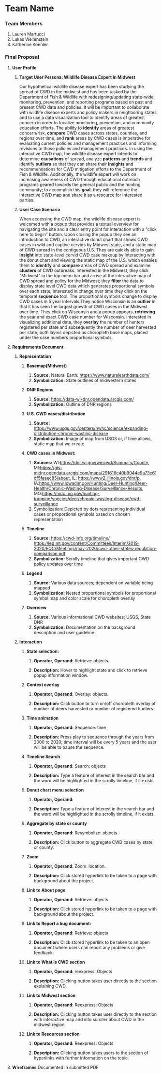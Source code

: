 # Team Name

### Team Members
1. Lauren Martucci
2. Lukas Wellenstein
3. Katherine Koehler

### Final Proposal
1. **User Profile**
    1. **Target User Persona: Wildlife Disease Expert in Midwest**

        Our hypothetical wildlife disease expert has been studying the spread of CWD in the midwest and has been tasked by the Department of Fish & Wildlife with redesigning/updating state-wide monitoring, prevention, and reporting programs based on past and present CWD data and policies. It will be important to collaborate with wildlife disease experts and policy makers in neighboring states and to use a data visualization tool to identify areas of greatest concern in order to focalize monitoring, prevention, and community education efforts. The ability to **identify** areas of greatest concern/risk, **compare** CWD cases across states, counties, and regions over time, and **rank** areas by CWD cases is imperative for evaluating current policies and management practices and informing revisions to those policies and management practices. In using the interactive CWD map, the wildlife disease expert intends to determine **causations** of spread, analyze **patterns** and **trends** and identify **outliers** so that they can share their **insights** and recommendations for CWD mitigation efforts to the Department of Fish & Wildlife. Additionally, the wildlife expert will work on increasing awareness of CWD through educational outreach programs geared towards the general public and the hunting community; to accomplish this **goal**, they will reference the interactive CWD map and share it as a resource for interested parties.

    2. **User Case Scenario**

        When accessing the CWD map, the wildlife disease expert is welcomed with a popup that provides a textual overview for navigating the site and a clear entry point for interaction with a "click here to begin" button. Upon closing the popup they see an introduction to CWD, an interactive donut chart that shows CWD cases in wild and captive cervids by Midwest state, and a static map of CWD spread in the contiguous U.S. They are quickly able to gain **insight** into state-level cervid CWD case makeup by interacting with the donut chart and viewing the static map of the U.S. which enables them to **identify** and **compare** areas of CWD spread and examine **clusters** of CWD outbreaks. Interested in the Midwest, they click "Midwest" in the top menu bar and arrive at the interactive map of CWD spread and policy for the Midwest; they **filter** the data to display state level CWD data which generates proportional symbols over each state; interested in change over time they click on the temporal **sequence** tool. The proportional symbols change to display CWD cases in 5 year intervals.They notice Wisconsin is an **outlier** in that it has seen the largest growth of CWD cases in the Midwest over time. They click on Wisconsin and a popup appears, **retrieving** the year and exact CWD case number for Wisconsin. Interested in visualizing additional data, they **overlay** the number of hunters registered per state and subsequently the number of deer harvested per state, both layers depicted as choropleth base maps, placed under the case numbers proportional symbols.
        
        
2. **Requirements Document**
    
    1. **Representation**
        1. **Basemap(Midwest)** 
            1. **Source:** Natural Earth: https://www.naturalearthdata.com/ 
            2. **Symbolization:** State outlines of midwestern states
        2. **DNR Regions** 
            1. **Source:** https://data-wi-dnr.opendata.arcgis.com/
            2. **Symbolization:** Outline of DNR regions
        3. **U.S. CWD cases/distribution**
            1. **Source:** https://www.usgs.gov/centers/nwhc/science/expanding-distribution-chronic-wasting-disease 
            2. **Symbolization:** Image of map from USGS or, if time allows, static map that we create
        4. **CWD cases in Midwest:**
            1. **Sources:** WI:https://dnr.wi.gov/wmcwd/Summary/County, MI:https://gis-midnr.opendata.arcgis.com/maps/291616c40b9044e9a73c61df5faaec85/about, IL: https://www2.illinois.gov/dnr/p, IA:https://www.iowadnr.gov/Hunting/Deer-Hunting/Deer-Health/Chronic-Wasting-Disease/Surveillance-Results, MO:https://mdc.mo.gov/hunting-trapping/species/deer/chronic-wasting-disease/cwd-surveillance
            2. Symbolization: Depicted by dots representing individual cases or proportional symbols based on chosen representation

        5. **Timeline**
            1. **Source:** https://cwd-info.org/timeline/    
                https://leg.mt.gov/content/Committees/Interim/2019-2020/EQC/Meetings/may-2020/cwd-other-states-regulation-comparison.pdf
            2. **Symbolization:** Scrolly timeline that gives important CWD policy updates over time

        6. **Legend**
            1. **Source:** Various data sources; dependent on variable being mapped
            2. **Symbolization:** Nested proportional symbols for proportional symbol map and color scale   for choropleth overlay

        7. **Overview**
            1. **Source:** Various informational CWD websites; USGS, State DNR
            2. **Symbolization:** Documentation on the background description and user guideline
    
    2. **Interaction**
        1. **State selection:**
            1. **Operator, Operand:** Retrieve: objects.

            2. **Description:** Hover to highlight state and click to retrieve popup information window.

        2. **Context overlay**
            1. **Operator, Operand:** Overlay: objects.

            2. **Description:** Click button to turn on/off choropleth overlay of number of deers harvested or number of registered hunters. 

        3. **Time animation**
            1. **Operator, Operand:**  Sequence: time

            2. **Description:** Press play to sequence through the years from 2000 to 2020; time interval will be every 5 years and the user will be able to pause the sequence.  

        4. **Timeline Search**
            1. **Operator, Operand:** Search: objects

            2. **Description:** Type a feature of interest in the search bar and the word will be highlighted in the scrolly timeline, if it exists. 

        5. **Donut chart menu selection**
            1. **Operator, Operand:**

            2. **Description:** Type a feature of interest in the search bar and the word will be highlighted in the scrolly timeline, if it exists. 

        6. **Aggregate by state or county**
            1. **Operator, Operand:** Resymbolize: objects.

            2. **Description:** Click button to aggregate CWD cases by state or county. 

        7. **Zoom**
            1. **Operator, Operand:** Zoom: location. 

            2. **Description:** Click stored hyperlink to be taken to a page with background about the project. 

        8. **Link to About page**
            1. **Operator, Operand:** Retrieve: objects

            2. **Description:** Click stored hyperlink to be taken to a page with background about the project. 

        9. **Link to Report a bug document:**
            1. **Operator, Operand:** Retrieve: objects

            2. **Description:** Click stored hyperlink to be taken to an open document where users can report any problems or give feedback. 

        10. **Link to What is CWD section**
            1. **Operator, Operand:** reexpress: Objects 

            2. **Description:** Clicking button takes user directly to the section explaining CWD. 

        11. **Link to Midwest section**
            1. **Operator, Operand:** Reexpress: Objects 

            2. **Description:** Clicking button takes user directly to the section with interactive map and info scroller about CWD in the midwest region.

        12. **Link to Resources section**
            1. **Operator, Operand:** Reexpress: Objects 

            2. **Description:** Clicking button takes users to the section of hyperlinks with further information on the topic. 

3. **Wireframes**
Documented in submitted PDF





